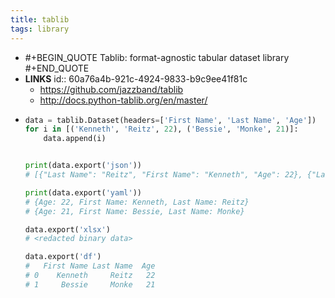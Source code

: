 ```yaml
---
title: tablib
tags: library
---
```


-
  #+BEGIN_QUOTE
  Tablib: format-agnostic tabular dataset library
  #+END_QUOTE
- **LINKS**
  id:: 60a76a4b-921c-4924-9833-b9c9ee41f81c
	- https://github.com/jazzband/tablib
	- http://docs.python-tablib.org/en/master/
-
  ```python
  data = tablib.Dataset(headers=['First Name', 'Last Name', 'Age'])
  for i in [('Kenneth', 'Reitz', 22), ('Bessie', 'Monke', 21)]:
      data.append(i)
  
  
  print(data.export('json'))
  # [{"Last Name": "Reitz", "First Name": "Kenneth", "Age": 22}, {"Last Name": "Monke", "First Name": "Bessie", "Age": 21}]
  
  print(data.export('yaml'))
  # {Age: 22, First Name: Kenneth, Last Name: Reitz}
  # {Age: 21, First Name: Bessie, Last Name: Monke}
  
  data.export('xlsx')
  # <redacted binary data>
  
  data.export('df')
  #   First Name Last Name  Age
  # 0    Kenneth     Reitz   22
  # 1     Bessie     Monke   21
  ```